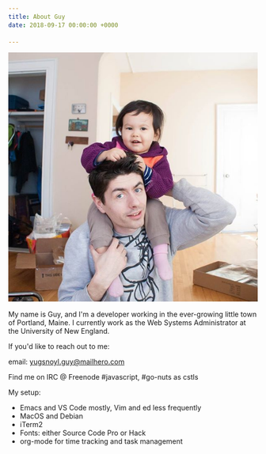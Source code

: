 ```yaml
---
title: About Guy
date: 2018-09-17 00:00:00 +0000

---
```

![A photo of myself with my daughter](guy-and-paloma.jpg)

My name is Guy, and I'm a developer working in the ever-growing little town of Portland, Maine. I currently work as the Web Systems Administrator at the University of New England.

If you'd like to reach out to me:

email: [yugsnoyl.guy@mailhero.com]()

Find me on IRC @ Freenode #javascript, #go-nuts as cstls

My setup:

* Emacs and VS Code mostly, Vim and ed less frequently
* MacOS and Debian
* iTerm2
* Fonts: either Source Code Pro or Hack
* org-mode for time tracking and task management